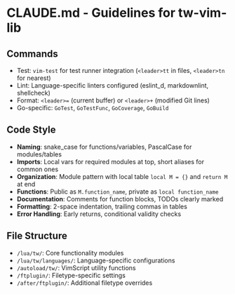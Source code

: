 # CLAUDE.md - Guidelines for tw-vim-lib

## Commands
- Test: `vim-test` for test runner integration (`<leader>tt` in files, `<leader>tn` for nearest)
- Lint: Language-specific linters configured (eslint_d, markdownlint, shellcheck)
- Format: `<leader>=` (current buffer) or `<leader>+` (modified Git lines)
- Go-specific: `GoTest`, `GoTestFunc`, `GoCoverage`, `GoBuild`

## Code Style
- **Naming**: snake_case for functions/variables, PascalCase for modules/tables
- **Imports**: Local vars for required modules at top, short aliases for common ones
- **Organization**: Module pattern with local table `local M = {}` and `return M` at end
- **Functions**: Public as `M.function_name`, private as `local function_name`
- **Documentation**: Comments for function blocks, TODOs clearly marked
- **Formatting**: 2-space indentation, trailing commas in tables
- **Error Handling**: Early returns, conditional validity checks

## File Structure
- `/lua/tw/`: Core functionality modules
- `/lua/tw/languages/`: Language-specific configurations
- `/autoload/tw/`: VimScript utility functions
- `/ftplugin/`: Filetype-specific settings
- `/after/ftplugin/`: Additional filetype overrides